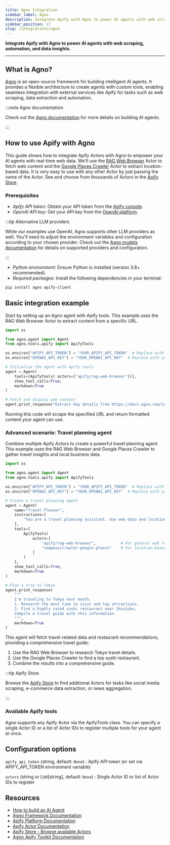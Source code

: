 ```yaml
---
title: Agno Integration
sidebar_label: Agno
description: Integrate Apify with Agno to power AI agents with web scraping, automation, and data insights.
sidebar_position: 17
slug: /integrations/agno
---
```


**Integrate Apify with Agno to power AI agents with web scraping, automation, and data insights.**

---

## What is Agno?

[Agno](https://docs.agno.com/) is an open-source framework for building intelligent AI agents. It provides a flexible architecture to create agents with custom tools, enabling seamless integration with external services like Apify for tasks such as web scraping, data extraction and automation.

:::note Agno documentation

Check out the [Agno documentation](https://docs.agno.com/introduction) for more details on building AI agents.

:::

## How to use Apify with Agno

This guide shows how to integrate Apify Actors with Agno to empower your AI agents with real-time web data. We'll use the [RAG Web Browser](https://apify.com/apify/rag-web-browser) Actor to fetch web content and the [Google Places Crawler](https://apify.com/compass/crawler-google-places) Actor to extract location-based data. It is very easy to use with any other Actor by just passing the name of the Actor. See and choose from thousands of Actors in the [Apify Store](https://apify.com/store).

### Prerequisites

- _Apify API token_: Obtain your API token from the [Apify console](https://console.apify.com/account/integrations).
- _OpenAI API key_: Get your API key from the [OpenAI platform](https://platform.openai.com/account/api-keys).

:::tip Alternative LLM providers

While our examples use OpenAI, Agno supports other LLM providers as well. You'll need to adjust the environment variables and configuration according to your chosen provider. Check out the [Agno models documentation](https://docs.agno.com/models/introduction) for details on supported providers and configuration.

:::

- _Python environment_: Ensure Python is installed (version 3.8+ recommended).
- _Required packages_: Install the following dependencies in your terminal:

```bash
pip install agno apify-client
```

## Basic integration example

Start by setting up an Agno agent with Apify tools. This example uses the RAG Web Browser Actor to extract content from a specific URL.

```python
import os

from agno.agent import Agent
from agno.tools.apify import ApifyTools

os.environ["APIFY_API_TOKEN"] = "YOUR_APIFY_API_TOKEN"  # Replace with your Apify API token
os.environ["OPENAI_API_KEY"] = "YOUR_OPENAI_API_KEY"  # Replace with your OpenAI API key

# Initialize the agent with Apify tools
agent = Agent(
    tools=[ApifyTools( actors=["apify/rag-web-browser"])],
    show_tool_calls=True,
    markdown=True
)

# Fetch and display web content
agent.print_response("Extract key details from https://docs.agno.com/introduction", markdown=True)
```

Running this code will scrape the specified URL and return formatted content your agent can use.

### Advanced scenario: Travel planning agent

Combine multiple Apify Actors to create a powerful travel planning agent. This example uses the RAG Web Browser and Google Places Crawler to gather travel insights and local business data.

```python
import os

from agno.agent import Agent
from agno.tools.apify import ApifyTools

os.environ["APIFY_API_TOKEN"] = "YOUR_APIFY_API_TOKEN"  # Replace with your Apify API token
os.environ["OPENAI_API_KEY"] = "YOUR_OPENAI_API_KEY"  # Replace with your OpenAI API key

# Create a travel planning agent
agent = Agent(
    name="Travel Planner",
    instructions=[
        "You are a travel planning assistant. Use web data and location insights to provide detailed travel recommendations."
    ],
    tools=[
        ApifyTools(
            actors=[
                "apify/rag-web-browser",           # For general web research
                "compass/crawler-google-places"    # For location-based data
            ]
        )
    ],
    show_tool_calls=True,
    markdown=True
)

# Plan a trip to Tokyo
agent.print_response(
    """
    I'm traveling to Tokyo next month.
    1. Research the best time to visit and top attractions.
    2. Find a highly rated sushi restaurant near Shinjuku.
    Compile a travel guide with this information.
    """,
    markdown=True
)
```

This agent will fetch travel-related data and restaurant recommendations, providing a comprehensive travel guide:

1. Use the RAG Web Browser to research Tokyo travel details.
2. Use the Google Places Crawler to find a top sushi restaurant.
3. Combine the results into a comprehensive guide.

:::tip Apify Store

Browse the [Apify Store](https://apify.com/store) to find additional Actors for tasks like social media scraping, e-commerce data extraction, or news aggregation.

:::

### Available Apify tools

Agno supports any Apify Actor via the ApifyTools class. You can specify a single Actor ID or a list of Actor IDs to register multiple tools for your agent at once.

## Configuration options

`apify_api_token` (string, default: `None`)
: Apify API token (or set via APIFY_API_TOKEN environment variable)

`actors` (string or List[string], default: `None`)
: Single Actor ID or list of Actor IDs to register

## Resources

- [How to build an AI Agent](https://blog.apify.com/how-to-build-an-ai-agent/)
- [Agno Framework Documentation](https://docs.agno.com)
- [Apify Platform Documentation](https://docs.apify.com)
- [Apify Actor Documentation](https://docs.apify.com/actors)
- [Apify Store - Browse available Actors](https://apify.com/store)
- [Agno Apify Toolkit Documentation](https://docs.agno.com/tools/toolkits/others/apify#apify)
